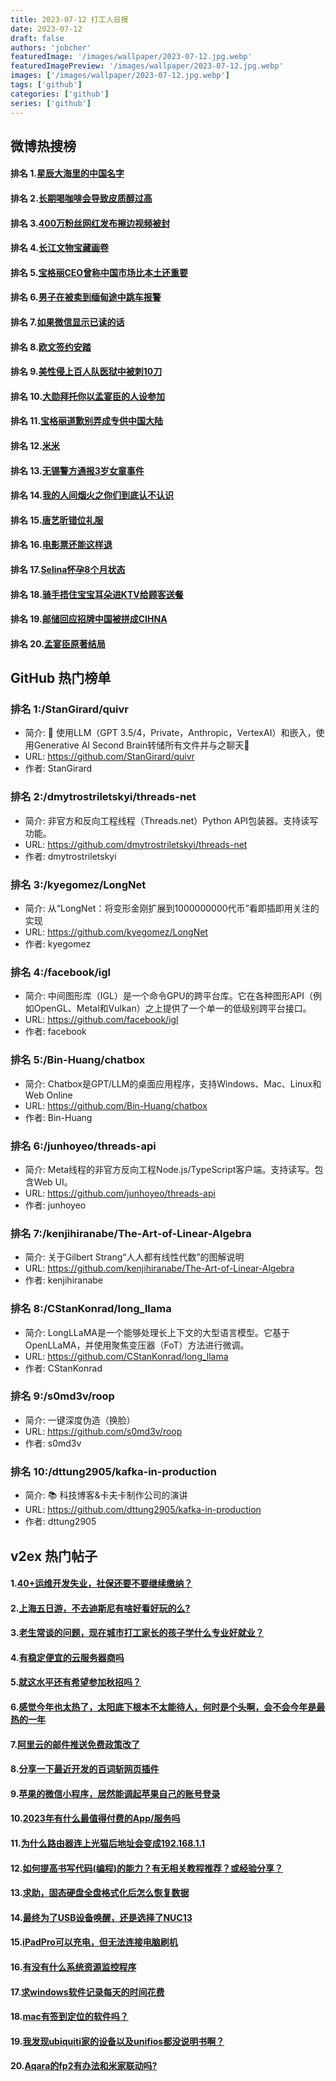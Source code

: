 ```yaml
---
title: 2023-07-12 打工人日报
date: 2023-07-12
draft: false
authors: 'jobcher'
featuredImage: '/images/wallpaper/2023-07-12.jpg.webp'
featuredImagePreview: '/images/wallpaper/2023-07-12.jpg.webp'
images: ['/images/wallpaper/2023-07-12.jpg.webp']
tags: ['github']
categories: ['github']
series: ['github']
---
```


## 微博热搜榜

#### 排名 1.[星辰大海里的中国名字](https://s.weibo.com/weibo?q=星辰大海里的中国名字)
#### 排名 2.[长期喝咖啡会导致皮质醇过高](https://s.weibo.com/weibo?q=长期喝咖啡会导致皮质醇过高)
#### 排名 3.[400万粉丝网红发布擦边视频被封](https://s.weibo.com/weibo?q=400万粉丝网红发布擦边视频被封)
#### 排名 4.[长江文物宝藏画卷](https://s.weibo.com/weibo?q=长江文物宝藏画卷)
#### 排名 5.[宝格丽CEO曾称中国市场比本土还重要](https://s.weibo.com/weibo?q=宝格丽CEO曾称中国市场比本土还重要)
#### 排名 6.[男子在被卖到缅甸途中跳车报警](https://s.weibo.com/weibo?q=男子在被卖到缅甸途中跳车报警)
#### 排名 7.[如果微信显示已读的话](https://s.weibo.com/weibo?q=如果微信显示已读的话)
#### 排名 8.[欧文签约安踏](https://s.weibo.com/weibo?q=欧文签约安踏)
#### 排名 9.[美性侵上百人队医狱中被刺10刀](https://s.weibo.com/weibo?q=美性侵上百人队医狱中被刺10刀)
#### 排名 10.[大勋拜托你以孟宴臣的人设参加](https://s.weibo.com/weibo?q=大勋拜托你以孟宴臣的人设参加)
#### 排名 11.[宝格丽道歉别弄成专供中国大陆](https://s.weibo.com/weibo?q=宝格丽道歉别弄成专供中国大陆)
#### 排名 12.[米米](https://s.weibo.com/weibo?q=米米)
#### 排名 13.[无锡警方通报3岁女童事件](https://s.weibo.com/weibo?q=无锡警方通报3岁女童事件)
#### 排名 14.[我的人间烟火之你们到底认不认识](https://s.weibo.com/weibo?q=我的人间烟火之你们到底认不认识)
#### 排名 15.[唐艺昕错位礼服](https://s.weibo.com/weibo?q=唐艺昕错位礼服)
#### 排名 16.[电影票还能这样退](https://s.weibo.com/weibo?q=电影票还能这样退)
#### 排名 17.[Selina怀孕8个月状态](https://s.weibo.com/weibo?q=Selina怀孕8个月状态)
#### 排名 18.[骑手捂住宝宝耳朵进KTV给顾客送餐](https://s.weibo.com/weibo?q=骑手捂住宝宝耳朵进KTV给顾客送餐)
#### 排名 19.[邮储回应招牌中国被拼成CIHNA](https://s.weibo.com/weibo?q=邮储回应招牌中国被拼成CIHNA)
#### 排名 20.[孟宴臣原著结局](https://s.weibo.com/weibo?q=孟宴臣原著结局)
## GitHub 热门榜单

### 排名 1:/StanGirard/quivr
- 简介: 🧠 使用LLM（GPT 3.5/4，Private，Anthropic，VertexAI）和嵌入，使用Generative AI Second Brain转储所有文件并与之聊天🧠
- URL: https://github.com/StanGirard/quivr
- 作者: StanGirard 

### 排名 2:/dmytrostriletskyi/threads-net
- 简介: 非官方和反向工程线程（Threads.net）Python API包装器。支持读写功能。
- URL: https://github.com/dmytrostriletskyi/threads-net
- 作者: dmytrostriletskyi 

### 排名 3:/kyegomez/LongNet
- 简介: 从“LongNet：将变形金刚扩展到1000000000代币”看即插即用关注的实现
- URL: https://github.com/kyegomez/LongNet
- 作者: kyegomez 

### 排名 4:/facebook/igl
- 简介: 中间图形库（IGL）是一个命令GPU的跨平台库。它在各种图形API（例如OpenGL、Metal和Vulkan）之上提供了一个单一的低级别跨平台接口。
- URL: https://github.com/facebook/igl
- 作者: facebook 

### 排名 5:/Bin-Huang/chatbox
- 简介: Chatbox是GPT/LLM的桌面应用程序，支持Windows、Mac、Linux和Web Online
- URL: https://github.com/Bin-Huang/chatbox
- 作者: Bin-Huang 

### 排名 6:/junhoyeo/threads-api
- 简介: Meta线程的非官方反向工程Node.js/TypeScript客户端。支持读写。包含Web UI。
- URL: https://github.com/junhoyeo/threads-api
- 作者: junhoyeo 

### 排名 7:/kenjihiranabe/The-Art-of-Linear-Algebra
- 简介: 关于Gilbert Strang“人人都有线性代数”的图解说明
- URL: https://github.com/kenjihiranabe/The-Art-of-Linear-Algebra
- 作者: kenjihiranabe 

### 排名 8:/CStanKonrad/long_llama
- 简介: LongLLaMA是一个能够处理长上下文的大型语言模型。它基于OpenLLaMA，并使用聚焦变压器（FoT）方法进行微调。
- URL: https://github.com/CStanKonrad/long_llama
- 作者: CStanKonrad 

### 排名 9:/s0md3v/roop
- 简介: 一键深度伪造（换脸）
- URL: https://github.com/s0md3v/roop
- 作者: s0md3v 

### 排名 10:/dttung2905/kafka-in-production
- 简介: 📚 科技博客&卡夫卡制作公司的演讲
- URL: https://github.com/dttung2905/kafka-in-production
- 作者: dttung2905 

## v2ex 热门帖子

#### 1.[40+运维开发失业，社保还要不要继续缴纳？](https://www.v2ex.com/t/956023#reply39)
#### 2.[上海五日游，不去迪斯尼有啥好看好玩的么?](https://www.v2ex.com/t/956025#reply30)
#### 3.[老生常谈的问题，现在城市打工家长的孩子学什么专业好就业？](https://www.v2ex.com/t/956030#reply20)
#### 4.[有稳定便宜的云服务器商吗](https://www.v2ex.com/t/956033#reply17)
#### 5.[就这水平还有希望参加秋招吗？](https://www.v2ex.com/t/956022#reply15)
#### 6.[感觉今年也太热了，太阳底下根本不太能待人，何时是个头啊，会不会今年是最热的一年](https://www.v2ex.com/t/956042#reply13)
#### 7.[阿里云的邮件推送免费政策改了](https://www.v2ex.com/t/956027#reply8)
#### 8.[分享一下最近开发的百词斩网页插件](https://www.v2ex.com/t/956024#reply7)
#### 9.[苹果的微信小程序，居然能调起苹果自己的账号登录](https://www.v2ex.com/t/956040#reply7)
#### 10.[2023年有什么最值得付费的App/服务吗](https://www.v2ex.com/t/956044#reply6)
#### 11.[为什么路由器连上光猫后地址会变成192.168.1.1](https://www.v2ex.com/t/956043#reply5)
#### 12.[如何提高书写代码(编程)的能力？有无相关教程推荐？或经验分享？](https://www.v2ex.com/t/956053#reply4)
#### 13.[求助，固态硬盘全盘格式化后怎么恢复数据](https://www.v2ex.com/t/956046#reply3)
#### 14.[最终为了USB设备唤醒，还是选择了NUC13](https://www.v2ex.com/t/956048#reply3)
#### 15.[iPadPro可以充电，但无法连接电脑刷机](https://www.v2ex.com/t/956029#reply2)
#### 16.[有没有什么系统资源监控程序](https://www.v2ex.com/t/956036#reply2)
#### 17.[求windows软件记录每天的时间花费](https://www.v2ex.com/t/956038#reply2)
#### 18.[mac有签到定位的软件吗？](https://www.v2ex.com/t/956039#reply2)
#### 19.[我发现ubiquiti家的设备以及unifios都没说明书啊？](https://www.v2ex.com/t/956047#reply1)
#### 20.[Aqara的fp2有办法和米家联动吗?](https://www.v2ex.com/t/956051#reply1)
